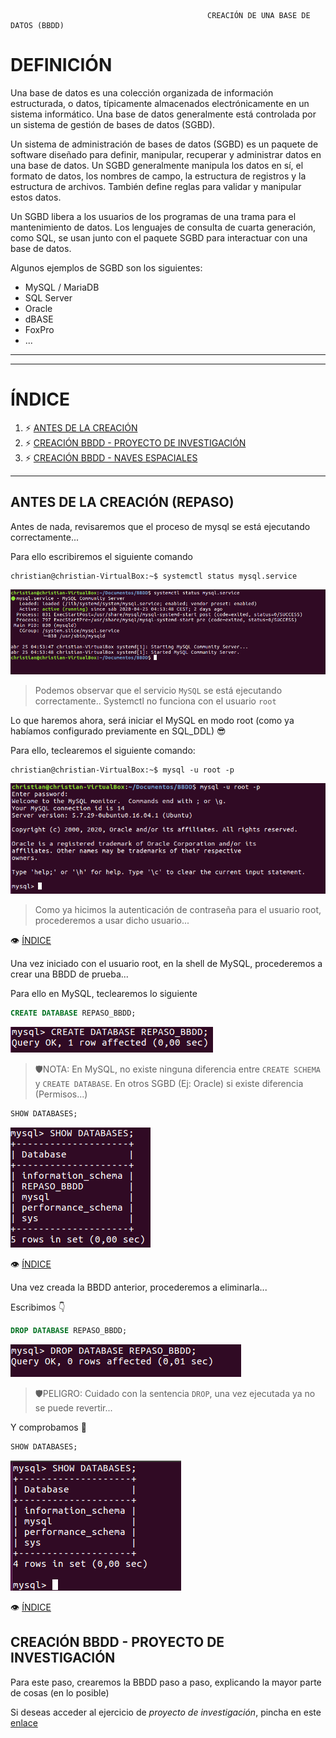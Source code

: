                                                 CREACIÓN DE UNA BASE DE DATOS (BBDD)
                                        
# DEFINICIÓN
Una base de datos es una colección organizada de información estructurada, o datos, típicamente almacenados electrónicamente en un sistema informático. Una base de datos generalmente está controlada por un sistema de gestión de bases de datos (SGBD).

Un sistema de administración de bases de datos (SGBD) es un paquete de software diseñado para definir, manipular, recuperar y administrar datos en una base de datos. Un SGBD generalmente manipula los datos en sí, el formato de datos, los nombres de campo, la estructura de registros y la estructura de archivos. También define reglas para validar y manipular estos datos.

Un SGBD libera a los usuarios de los programas de una trama para el mantenimiento de datos. Los lenguajes de consulta de cuarta generación, como SQL, se usan junto con el paquete SGBD para interactuar con una base de datos.

Algunos ejemplos de SGBD son los siguientes:

  - MySQL / MariaDB
  - SQL Server
  - Oracle
  - dBASE
  - FoxPro
  - ...
  
***
***
# ÍNDICE <a name="sql-bbdd_index"></a>
1. ⚡ [ANTES DE LA CREACIÓN](#sql_before-create)
2. ⚡ [CREACIÓN BBDD - PROYECTO DE INVESTIGACIÓN](#sql_proyecto-investigacion)
3. ⚡ [CREACIÓN BBDD - NAVES ESPACIALES](#sql_naves-espaciales)
***

## ANTES DE LA CREACIÓN (REPASO) <a name="sql_before-create"></a>
Antes de nada, revisaremos que el proceso de mysql se está ejecutando correctamente...

Para ello escribiremos el siguiente comando

```console
christian@christian-VirtualBox:~$ systemctl status mysql.service
```

![SYSTEMCTL_REPASO](./imagenes/repaso_systemctl.png)
  > Podemos observar que el servicio `MySQL` se está ejecutando correctamente..
  > Systemctl no funciona con el usuario `root`

Lo que haremos ahora, será iniciar el MySQL en modo root (como ya habíamos configurado previamente en SQL_DDL) 😎

Para ello, teclearemos el siguiente comando:

```console
christian@christian-VirtualBox:~$ mysql -u root -p
```
![MySQL_ROOT_USER](./imagenes/repaso_mysql_user_root.png)
  > Como ya hicimos la autenticación de contraseña para el usuario root, procederemos a usar dicho usuario...

👁 [ÍNDICE](#sql-bbdd_index)

Una vez iniciado con el usuario root, en la shell de MySQL, procederemos a crear una BBDD de prueba...

Para ello en MySQL, teclearemos lo siguiente

```sql
CREATE DATABASE REPASO_BBDD;
```
![CREATE_BBDD_REPASO](./imagenes/repaso_create_bbdd.png)
  > 🛡NOTA: En MySQL, no existe ninguna diferencia entre `CREATE SCHEMA` y `CREATE DATABASE`.
  > En otros SGBD (Ej: Oracle) si existe diferencia (Permisos...)

```sql
SHOW DATABASES;
```
![SHOW_DATABASE_REPASO](./imagenes/repaso_show-bbdd.png)

👁 [ÍNDICE](#sql-bbdd_index)

Una vez creada la BBDD anterior, procederemos a eliminarla...

Escribimos 👇

```sql
DROP DATABASE REPASO_BBDD;
```
![DROP_DATABASE_REPASO](./imagenes/repaso_drop_database.png)
  > 🛡PELIGRO: Cuidado con la sentencia `DROP`, una vez ejecutada ya no se puede revertir...
  
Y comprobamos 🤞

```sql
SHOW DATABASES;
```
![SHOW_DATABASE_REPASO2](./imagenes/repaso_show-bbdd_2.png)

👁 [ÍNDICE](#sql-bbdd_index)

## CREACIÓN BBDD - PROYECTO DE INVESTIGACIÓN <a name="sql_proyecto-investigacion"></a>

Para este paso, crearemos la BBDD paso a paso, explicando la mayor parte de cosas (en lo posible)

Si deseas acceder al ejercicio de *proyecto de investigación*, pincha en este [enlace](https://gist.github.com/christiancf9/cdb0675917f45ac279680d89928ffe5f)


